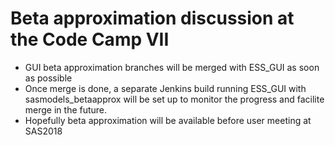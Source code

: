 # Beta approximation discussion at the Code Camp VII

- GUI beta approximation branches will be merged with ESS_GUI as soon as
  possible 
- Once merge is done, a separate Jenkins build running ESS_GUI with
  sasmodels_betaapprox will be set up to monitor the progress and
facilite merge in the future.
- Hopefully beta approximation will be available before user meeting at
  SAS2018
